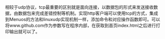    相较于udp协议，tcp最重要的区别就是面向连接，以数据包的形式来发送接收数据，由数据包来完成差错控制等机制。实现http客户端可以使用tcp的方式，集成到Menuos的方法和linuxudp实现机制一样，添加命令和对应操作函数即可。可以将www.github.com作为参数写在程序内部，在获取到首页index.html之后进行打印输出就可以了。

